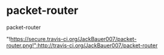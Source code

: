 packet-router
=============

packet-router

"!https://secure.travis-ci.org/JackBauer007/packet-router.png!":http://travis-ci.org/JackBauer007/packet-router